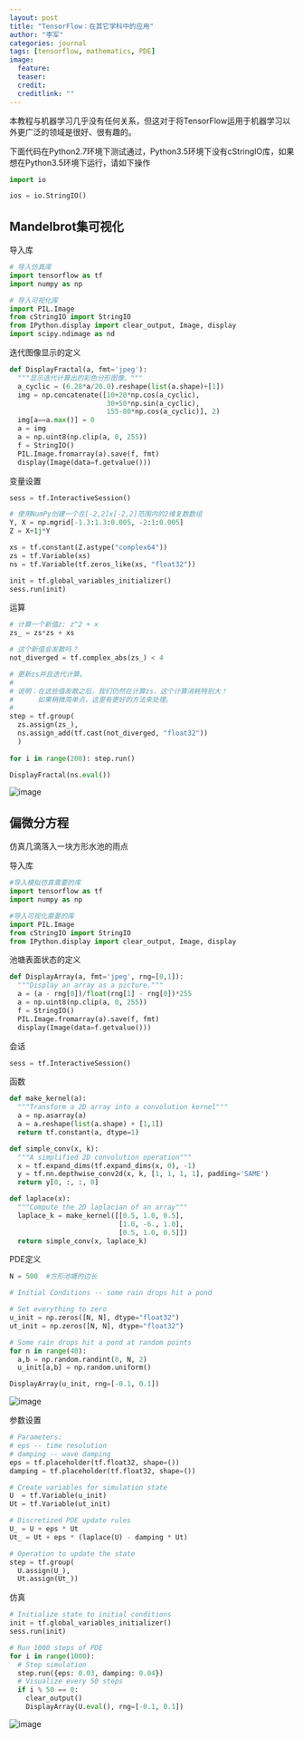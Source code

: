 ```yaml
---
layout: post
title: "TensorFlow：在其它学科中的应用"
author: "李军"
categories: journal
tags: [tensorflow, mathematics, PDE]
image:
  feature: 
  teaser: 
  credit: 
  creditlink: ""
---
```


本教程与机器学习几乎没有任何关系，但这对于将TensorFlow运用于机器学习以外更广泛的领域是很好、很有趣的。

下面代码在Python2.7环境下测试通过，Python3.5环境下没有cStringIO库，如果想在Python3.5环境下运行，请如下操作

```python
import io

ios = io.StringIO()
```

## Mandelbrot集可视化

导入库

```python
# 导入仿真库
import tensorflow as tf
import numpy as np

# 导入可视化库
import PIL.Image
from cStringIO import StringIO
from IPython.display import clear_output, Image, display
import scipy.ndimage as nd
```

迭代图像显示的定义

```python
def DisplayFractal(a, fmt='jpeg'):
  """显示迭代计算出的彩色分形图像。"""
  a_cyclic = (6.28*a/20.0).reshape(list(a.shape)+[1])
  img = np.concatenate([10+20*np.cos(a_cyclic),
                        30+50*np.sin(a_cyclic),
                        155-80*np.cos(a_cyclic)], 2)
  img[a==a.max()] = 0
  a = img
  a = np.uint8(np.clip(a, 0, 255))
  f = StringIO()
  PIL.Image.fromarray(a).save(f, fmt)
  display(Image(data=f.getvalue()))
```

变量设置

```python
sess = tf.InteractiveSession()

# 使用NumPy创建一个在[-2,2]x[-2,2]范围内的2维复数数组
Y, X = np.mgrid[-1.3:1.3:0.005, -2:1:0.005]
Z = X+1j*Y

xs = tf.constant(Z.astype("complex64"))
zs = tf.Variable(xs)
ns = tf.Variable(tf.zeros_like(xs, "float32"))

init = tf.global_variables_initializer()
sess.run(init)
```

运算

```python
# 计算一个新值z: z^2 + x
zs_ = zs*zs + xs

# 这个新值会发散吗？
not_diverged = tf.complex_abs(zs_) < 4

# 更新zs并且迭代计算。
#
# 说明：在这些值发散之后，我们仍然在计算zs，这个计算消耗特别大！
#      如果稍微简单点，这里有更好的方法来处理。
#
step = tf.group(
  zs.assign(zs_),
  ns.assign_add(tf.cast(not_diverged, "float32"))
  )
  
for i in range(200): step.run()

DisplayFractal(ns.eval())
```

![image](https://github.com/brucejunlee/brucejunlee.github.io/raw/master/assets/img/mandelbrot.jpg)

## 偏微分方程
仿真几滴落入一块方形水池的雨点

导入库

```python
#导入模拟仿真需要的库
import tensorflow as tf
import numpy as np

#导入可视化需要的库
import PIL.Image
from cStringIO import StringIO
from IPython.display import clear_output, Image, display
```

池塘表面状态的定义

```python
def DisplayArray(a, fmt='jpeg', rng=[0,1]):
  """Display an array as a picture."""
  a = (a - rng[0])/float(rng[1] - rng[0])*255
  a = np.uint8(np.clip(a, 0, 255))
  f = StringIO()
  PIL.Image.fromarray(a).save(f, fmt)
  display(Image(data=f.getvalue()))
```

会话

```python
sess = tf.InteractiveSession()
```

函数

```python
def make_kernel(a):
  """Transform a 2D array into a convolution kernel"""
  a = np.asarray(a)
  a = a.reshape(list(a.shape) + [1,1])
  return tf.constant(a, dtype=1)

def simple_conv(x, k):
  """A simplified 2D convolution operation"""
  x = tf.expand_dims(tf.expand_dims(x, 0), -1)
  y = tf.nn.depthwise_conv2d(x, k, [1, 1, 1, 1], padding='SAME')
  return y[0, :, :, 0]

def laplace(x):
  """Compute the 2D laplacian of an array"""
  laplace_k = make_kernel([[0.5, 1.0, 0.5],
                           [1.0, -6., 1.0],
                           [0.5, 1.0, 0.5]])
  return simple_conv(x, laplace_k)
```

PDE定义

```python
N = 500  #方形池塘的边长

# Initial Conditions -- some rain drops hit a pond

# Set everything to zero
u_init = np.zeros([N, N], dtype="float32")
ut_init = np.zeros([N, N], dtype="float32")

# Some rain drops hit a pond at random points
for n in range(40):
  a,b = np.random.randint(0, N, 2)
  u_init[a,b] = np.random.uniform()

DisplayArray(u_init, rng=[-0.1, 0.1])
```

![image](https://github.com/brucejunlee/brucejunlee.github.io/raw/master/assets/img/rainpoint.jpg)

参数设置

```python
# Parameters:
# eps -- time resolution
# damping -- wave damping
eps = tf.placeholder(tf.float32, shape=())
damping = tf.placeholder(tf.float32, shape=())

# Create variables for simulation state
U  = tf.Variable(u_init)
Ut = tf.Variable(ut_init)

# Discretized PDE update rules
U_ = U + eps * Ut
Ut_ = Ut + eps * (laplace(U) - damping * Ut)

# Operation to update the state
step = tf.group(
  U.assign(U_),
  Ut.assign(Ut_))
```

仿真

```python
# Initialize state to initial conditions
init = tf.global_variables_initializer()
sess.run(init)

# Run 1000 steps of PDE
for i in range(1000):
  # Step simulation
  step.run({eps: 0.03, damping: 0.04})
  # Visualize every 50 steps
  if i % 50 == 0:
    clear_output()
    DisplayArray(U.eval(), rng=[-0.1, 0.1])
```

![image](https://github.com/brucejunlee/brucejunlee.github.io/raw/master/assets/img/ripple.jpg)